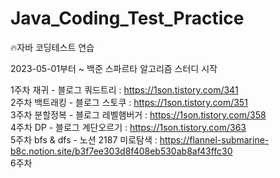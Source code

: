 # Java_Coding_Test_Practice
🔥자바 코딩테스트 연습

2023-05-01부터 ~ 백준 스파르타 알고리즘 스터디 시작 

1주차 재귀      - 블로그 쿼드트리 : https://1son.tistory.com/341  
2주차 백트래킹  - 블로그 스토쿠 : https://1son.tistory.com/351  
3주차 분할정복  - 블로그 레벨햄버거 : https://1son.tistory.com/358  
4주차 DP        - 블로그 계단오르기 : https://1son.tistory.com/363  
5주차 bfs & dfs - 노션 2187 미로탐색 : https://flannel-submarine-b8c.notion.site/b3f7ee303d8f408eb530ab8af43ffc30  
6주차 
